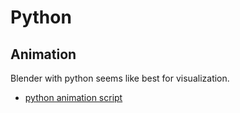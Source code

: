 # Python

## Animation

Blender with python seems like best for visualization.
- [python animation script](http://blenderscripting.blogspot.com/2012/09/python-driven-animaion.html)
